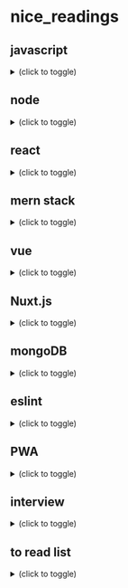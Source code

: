 # nice_readings

## javascript
<details><summary>(click to toggle)</summary>

in overall
- lit javascript https://developer.mozilla.org/fr/docs/Web/JavaScript/Une_r%C3%A9introduction_%C3%A0_JavaScript
- react vocab https://fr.reactjs.org/docs/glossary.html#single-page-application

***tools to use js libraries in browser***
  - a brief review https://medium.com/the-node-js-collection/modern-javascript-explained-for-dinosaurs-f695e9747b70
  - 1) use a package manager to manage dependencies: npm
    - ```npm install x --save``` -> install x in node_modules + modify package.json
    - useful later when sharing a project with others
    - instead of sharing the node_modules folder (which can get very large), you only need to share the package.json
  - 2) use a module bundler to create a single, browser compatible, file from dependencies: webpack
    - ```$ npm install webpack webpack-cli --save-dev```
    - ```<script src="dist/main.js"></script>``` this avoid loading external scripts via global variables
    - live reloading ```npm install webpack-dev-server --save-dev``` + ```"server": "webpack-dev-server --open"```
  - 3) use a transpiler: babel
    - to transpile experimental/new features to browser compatible languages, since browsers are slow to update

on functions
- in overall https://developer.mozilla.org/fr/docs/Web/JavaScript/Une_r%C3%A9introduction_%C3%A0_JavaScript#Les_fonctions
- Immediately Invoked Function Expression https://developer.mozilla.org/fr/docs/Glossaire/IIFE

on functions vs classes:
- which one https://stackoverflow.com/questions/18202818/classes-vs-functions#:~:text=8%20Answers&text=Create%20a%20function.,function%20is%20all%20you%20need.

on looping (functional programming) https://stackoverflow.com/questions/3010840/loop-through-an-array-in-javascript/6024310#6024310
- .forEach()
- .some()
- .map()
- .reduce()
- .filter()
- .sort()
- .find()

on the right way to write js
- standardjs https://standardjs.com/rules-fr.html 
- airbnb https://github.com/airbnb/javascript
- google https://google.github.io/styleguide/jsguide.html
- VSCode + ESLint + Prettier https://www.youtube.com/watch?v=lGCHjQl6XLw

on clean code
- ***"Your project should look like a forest, consisting of trees (module sections) and branches (groups of modules and module files)."***
- ***"Keeping logic in the right place is key to maintainability"***
- KISS
- DRY
- naming:
  - By reading the name of function or variable one should understand its purpose (getPost() {} - .isLoggedIn)
  - Don't add unnecessary context.
- functions:
  - a function should do one thing
  - function name should be a verb or a phrase fully exposing the intent behind it as well as the intent of the arguments.
  - use default arguments instead of conditionals
  - prefer multiple (1...4~5) parameters over single object parameters
  - don't use flags as parameters because they are telling you that the function is doing more than it should.
  - fail-fast approach: when writing a new function, return early and fail fast
  - function should not be larger than 20–25 lines. Smaller the function is better
- when using loops, prefer the functional programming way such as filter, map or reduce over traditional for loops
- don’t ever leave commented out code, otherwise known as “zombie code” in your codebase
- use better logger https://www.npmjs.com/package/winston
- use async/await of .then()
- module import order 3rd party packages ; reusable components ; utility functions ; submodules
- exports
  - use exports in Node.js
  - use destructuring
- conditionals:
  - use === instead of ==
  - avoid negative conditionals
  - whenever it's possible use polymorphism and inheritance instead.
- classes:
  - use method chaining.
- some nice libs
  - loglevel https://www.npmjs.com/package/loglevel
  - winston https://www.npmjs.com/package/winston
- try catch finally https://www.w3schools.com/jsref/jsref_try_catch.asp
- sources:
  - https://medium.com/javascript-in-plain-english/5-best-practices-for-writing-clean-javascript-be366adb2859
  - https://dev.to/deepaksisodiya/5-best-practices-for-clean-coding-in-javascript-26am
  - https://www.sitepoint.com/understanding-module-exports-exports-node-js/
  - https://devinduct.com/blogpost/22/javascript-clean-code-best-practices
  - https://blog.logrocket.com/12-tips-for-writing-clean-and-scalable-javascript-3ffe30abfe20/#:~:text=1.,do%20multiple%20things%20at%20once.
  - some best practices https://github.com/codediodeio/code-this-not-that-js | https://www.youtube.com/watch?v=Mus_vwhTCq0
  - https://github.com/ryanmcdermott/clean-code-javascript
  
</details>

## node
<details><summary>(click to toggle)</summary>
- modules https://www.w3schools.com/nodejs/ref_modules.asp

</details>

## react
<details><summary>(click to toggle)</summary>

in overall
- getting started https://fr.reactjs.org/docs/getting-started.html
- courses https://fr.reactjs.org/community/courses.html

on components
- state and props
  - ***"The main responsibility of a Component is to translate raw data into rich HTML. With that in mind, the props and the state together constitute the raw data that the HTML output derives from."***
  - commonalities: objects, render update, deterministic
  - [see differences](https://fr.reactjs.org/docs/faq-state.html#what-is-the-difference-between-state-and-props)
  - state: initial value defined inside the comp. Optional, preferable without (+complexity and -predictability). Modified with setState()
  - props - properties: value received from parent component, immutable for "pure" component. Like function argument
  - async updates imply https://fr.reactjs.org/docs/state-and-lifecycle.html#state-updates-may-be-asynchronous
- lifecycle methods https://fr.reactjs.org/docs/state-and-lifecycle.html#adding-lifecycle-methods-to-a-class
  - 1) componentDidMount() "exécutée après que la sortie du composant a été injectée dans le DOM."
  - 2) componentWillUnmount() destruct the component
  - 3) componentDidUpdate()
  - nice schema https://projects.wojtekmaj.pl/react-lifecycle-methods-diagram/
- pass args to onEvent() attr https://fr.reactjs.org/docs/handling-events.html#passing-arguments-to-event-handlers
  - keys: "chaque élément à l’intérieur d’un appel à map() a besoin d’une clé"

on way to write components
- class
- function (Stateless (Functional) Components ou SFC) https://fr.reactjs.org/docs/hooks-state.html#hooks-and-function-components

on react x ajax requests
- todo inside componentDidMount(fetch("").then()...) https://fr.reactjs.org/docs/lifting-state-up.html#lessons-learned
- with hooks: const [error, setError] = useState(null); const [isLoaded, setIsLoaded] = useState(false); const [items, setItems] = useState([]);
- or without: this.state = { error: null, isLoaded: false, items: [] };
- fetch vs axios https://blog.logrocket.com/axios-or-fetch-api/
- env variables to store APIs keys https://medium.com/@trekinbami/using-environment-variables-in-react-6b0a99d83cf5

on forms
- multiple inputs https://fr.reactjs.org/docs/forms.html#handling-multiple-inputs
- formik https://formik.org/docs/overview
- hook form (seems > formik) https://react-hook-form.com/ | https://www.youtube.com/watch?v=bU_eq8qyjic

on hooks
- this section https://fr.reactjs.org/docs/hooks-overview.html
- useState: rather 1 than * vars in useState https://fr.reactjs.org/docs/hooks-faq.html#should-i-use-one-or-many-state-variables 
- useEffect: ...?
- *** les Hooks doivent être appelés au niveau racine des composants ***

web page design with components tree
- components tree design and hierarchy https://fr.reactjs.org/docs/thinking-in-react.html
- loop to display * components https://fr.reactjs.org/docs/lists-and-keys.html#rendering-multiple-components
- "délégation de contenu" https://fr.reactjs.org/docs/lifting-state-up.html#lessons-learned
- "spécialisation" https://fr.reactjs.org/docs/lifting-state-up.html#lessons-learned

on file organization
- by route or by type of file https://fr.reactjs.org/docs/faq-structure.html

on conventions
- DOM tag if downcase \<div \/> but \<Component \/> if uppercase
- Tout composant React doit agir comme une fonction pure vis-à-vis de ses props.
- Il ne doit y avoir qu’une seule « source de vérité » https://fr.reactjs.org/docs/lifting-state-up.html#lessons-learned

on vocabulary
- "faire remonter l’état" <=> déplacer dans le plus proche ancêtre commun

cheap metaphore
- "Si vous imaginez un arbre de composants comme une cascade de props, chaque état de composant est une source d’eau supplémentaire qui rejoint la cascade à un point quelconque, mais qui coule également vers le bas." https://fr.reactjs.org/docs/state-and-lifecycle.html#the-data-flows-down

tools
- react console
- create-react-app doc https://create-react-app.dev/
  - install dependencies https://create-react-app.dev/docs/installing-a-dependency
- nice boilerplate https://dev.to/nikhilkumaran/don-t-use-create-react-app-how-you-can-set-up-your-own-reactjs-boilerplate-43l0

</details>

## mern stack
<details><summary>(click to toggle)</summary>
- an overview https://github.com/accimeesterlin/mernapp_youtube
- nice packages
  - concurrently https://www.npmjs.com/package/concurrently
  - morgan https://www.npmjs.com/package/morgan
  
</details>

## vue
<details><summary>(click to toggle)</summary>

on vocabulary:
  - on syntax
    - rendu déclaratif
    - directives v-bind:title="", v-for:"n in ns", v:key, v-model="", v-if:
    - @eventToListen="methodName", v-on:click="..."
    - two way bindings
    - conditional :class="{ cssClassName: object.boolean }" @click="function(param)"
  - on logic
    - partie interface de l'app
    - partie logique de l'app
    - composition API vs option API

on workflow:
  - mount('#id')
 
on router x authentication:
 - nice tut https://savvyapps.com/blog/definitive-guide-building-web-app-vuejs-firebase

on VS code extensions setup:
 - https://www.vuemastery.com/blog/vs-code-for-vuejs-developers/
 
</details>

## Nuxt.js
<details><summary>(click to toggle)</summary>
on relations between models
  - npx create-nuxt-app projectName
  
</details>

## mongoDB
<details><summary>(click to toggle)</summary>
on relations between models
  - https://docs.mongodb.com/manual/tutorial/model-referenced-one-to-many-relationships-between-documents/
  
</details>

## eslint
<details><summary>(click to toggle)</summary>
- nice article https://www.synbioz.com/blog/tech/un-code-js-impeccable-grace-a-eslint
  
</details>

## PWA
<details><summary>(click to toggle)</summary>
- nice features https://www.youtube.com/watch?v=ppwagkhrZJs
  
</details>

## interview
<details><summary>(click to toggle)</summary>
- 70 JavaScript Interview Questions https://dev.to/macmacky/70-javascript-interview-questions-5gfi
  
</details>

## to read list
<details><summary>(click to toggle)</summary>

cleared

</details>
